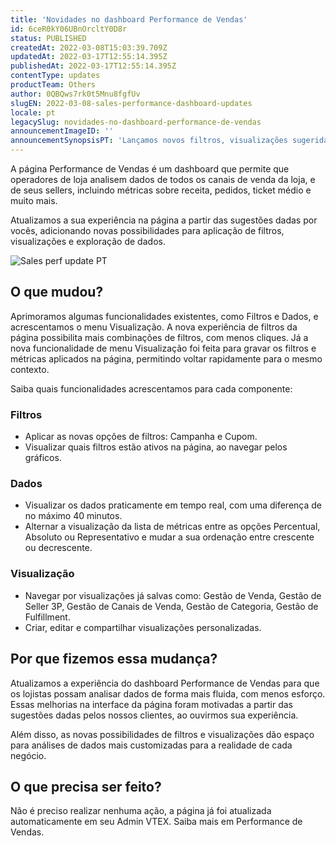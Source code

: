 ```yaml
---
title: 'Novidades no dashboard Performance de Vendas'
id: 6ceR0kY06UBnOrcltY0D8r
status: PUBLISHED
createdAt: 2022-03-08T15:03:39.709Z
updatedAt: 2022-03-17T12:55:14.395Z
publishedAt: 2022-03-17T12:55:14.395Z
contentType: updates
productTeam: Others
author: 0QBQws7rk0t5Mnu8fgfUv
slugEN: 2022-03-08-sales-performance-dashboard-updates
locale: pt
legacySlug: novidades-no-dashboard-performance-de-vendas
announcementImageID: ''
announcementSynopsisPT: 'Lançamos novos filtros, visualizações sugeridas, dados em tempo próximo ao real e novas formas de visualizar dados.'
---
```


A página Performance de Vendas é um dashboard que permite que operadores de loja analisem dados de todos os canais de venda da loja, e de seus sellers, incluindo métricas sobre receita, pedidos, ticket médio e muito mais. 

Atualizamos a sua experiência na página a partir das sugestões dadas por vocês, adicionando novas possibilidades para aplicação de filtros, visualizações e exploração de dados. 

![Sales perf update PT](https://images.ctfassets.net/alneenqid6w5/5mHOltfUnUpV1DtHXrT8xD/3abd7dcbd11988d998dd95659c1088de/Sales_perf_update_PT.gif)

## O que mudou?
Aprimoramos algumas funcionalidades existentes, como Filtros e Dados, e acrescentamos o menu Visualização. A nova experiência de filtros da página possibilita mais combinações de filtros, com menos cliques. Já a nova funcionalidade de menu Visualização foi feita para gravar os filtros e métricas aplicados na página, permitindo voltar rapidamente para o mesmo contexto. 

Saiba quais funcionalidades acrescentamos para cada componente:

### Filtros 
- Aplicar as novas opções de filtros: Campanha e Cupom.
- Visualizar quais filtros estão ativos na página, ao navegar pelos gráficos.

### Dados
- Visualizar os dados praticamente em tempo real, com uma diferença de no máximo 40 minutos.
- Alternar a visualização da lista de métricas  entre as opções Percentual, Absoluto ou Representativo e mudar a sua ordenação entre crescente ou decrescente. 

### Visualização 
- Navegar por visualizações já salvas como: Gestão de Venda, Gestão de Seller 3P, Gestão de Canais de Venda, Gestão de Categoria, Gestão de Fulfillment.
- Criar, editar e compartilhar visualizações personalizadas.

## Por que fizemos essa mudança?
Atualizamos a experiência do dashboard Performance de Vendas para que os lojistas possam analisar dados de forma mais fluida, com menos esforço. Essas melhorias na interface da página foram motivadas a partir das sugestões dadas pelos nossos clientes, ao ouvirmos sua experiência.

Além disso, as novas possibilidades de filtros e visualizações dão espaço para análises de dados mais customizadas para a realidade de cada negócio.

## O que precisa ser feito?
Não é preciso realizar nenhuma ação, a página já foi atualizada automaticamente em seu Admin VTEX. Saiba mais em Performance de Vendas. 
